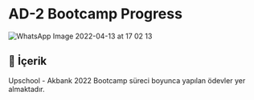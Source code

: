 # AD-2 Bootcamp Progress

![WhatsApp Image 2022-04-13 at 17 02 13](https://user-images.githubusercontent.com/70329389/163203494-cbd255c6-1834-4595-b31d-ece22a9ee6f5.jpeg)

## 📝 İçerik

 Upschool - Akbank 2022 Bootcamp süreci boyunca yapılan ödevler yer almaktadır.
